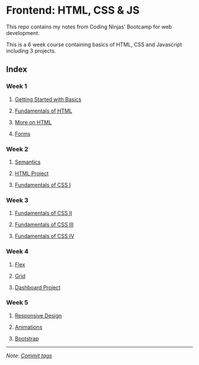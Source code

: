 # Frontend: HTML, CSS & JS

This repo contains my notes from Coding Ninjas' Bootcamp for web development.

This is a 6 week course containing basics of HTML, CSS and Javascript including
3 projects.

## Index

### Week 1

1. [Getting Started with Basics](Getting%20Started%20with%20Basics/)

2. [Fundamentals of HTML](Fundamentals%20of%20HTML/)

3. [More on HTML](More%20on%20HTML/)

4. [Forms](Forms/)

### Week 2

1. [Semantics](Semantics/)

2. [HTML Project](HTML%20Project/)

3. [Fundamentals of CSS I](Fundamentals%20of%20CSS%20I/)

### Week 3

1. [Fundamentals of CSS II](Fundamentals%20of%20CSS%20II/)

2. [Fundamentals of CSS III](Fundamentals%20of%20CSS%20III/)

3. [Fundamentals of CSS IV](Fundamentals%20of%20CSS%20IV/)

### Week 4

1. [Flex](Flex/)

2. [Grid](Grid/)

3. [Dashboard Project](Dashboard%20Project/)

### Week 5

1. [Responsive Design](Responsive%20Design/)

2. [Animations](Animations/)

3. [Bootstrap](Bootstrap/)

---

*Note*: [*Commit tags*](<https://bit.ly/commit-message-tags>)
